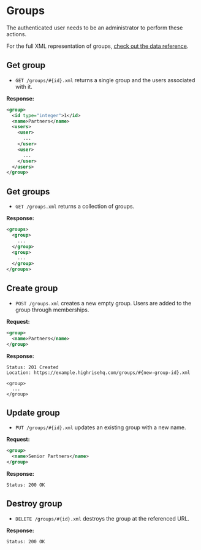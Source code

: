 Groups
======

The authenticated user needs to be an administrator to perform these actions.

For the full XML representation of groups, [check out the data reference](https://github.com/37signals/highrise-api/blob/master/sections/data_reference.md#group).


Get group
---------

* `GET /groups/#{id}.xml` returns a single group and the users associated with it.

**Response:**

``` xml
<group>
  <id type="integer">1</id>
  <name>Partners</name>
  <users>
    <user>
      ...
    </user>
    <user>
      ...
    </user>
  </users>
</group>
```

Get groups
----------

* `GET /groups.xml` returns a collection of groups.

**Response:**

``` xml
<groups>
  <group>
    ...
  </group>
  <group>
    ...
  </group>
</groups>
```

Create group
------------

* `POST /groups.xml` creates a new empty group. Users are added to the group through memberships.

**Request:**

``` xml
<group>
  <name>Partners</name>
</group>
```

**Response:**

    Status: 201 Created
    Location: https://example.highrisehq.com/groups/#{new-group-id}.xml

    <group>
      ...
    </group>

Update group
------------

* `PUT /groups/#{id}.xml` updates an existing group with a new name.

**Request:**

``` xml
<group>
  <name>Senior Partners</name>
</group>
```

**Response:**

    Status: 200 OK

Destroy group
-------------

* `DELETE /groups/#{id}.xml` destroys the group at the referenced URL.

**Response:**

    Status: 200 OK
